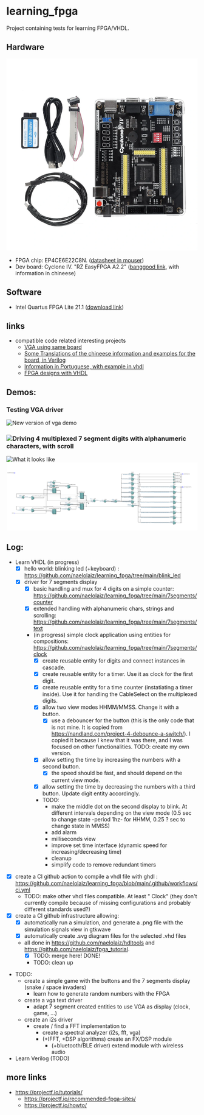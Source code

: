 # learning_fpga
Project containing tests for learning FPGA/VHDL. 
## Hardware
![used board](doc/board.jpg?raw=true)
 * FPGA chip: EP4CE6E22C8N. ([datasheet in mouser](https://www.mouser.es/datasheet/2/612/cyiv-51001-1299459.pdf))
 * Dev board: Cyclone IV. "RZ EasyFPGA A2.2" ([banggood link](https://www.banggood.com/es/ALTERA-Cyclone-IV-EP4CE6-FPGA-Development-Board-Kit-Altera-EP4CE-NIOSII-FPGA-Board-and-USB-Downloader-Infrared-Controller-p-1622523.html), with information in chineese)
## Software
 * Intel Quartus FPGA Lite 21.1 ([download link](https://www.intel.com/content/www/us/en/software-kit/684215/intel-quartus-prime-lite-edition-design-software-version-21-1-for-linux.html))
## links
 * compatible code related interesting projects
   * [VGA using same board](https://github.com/fsmiamoto/EasyFPGA-VGA)
   * [Some Translations of the chineese information and examples for the board, in Verilog](https://github.com/jvitkauskas/Altera-Cyclone-IV-board-V3.0)
   * [Information in Portuguese, with example in vhdl](https://github.com/filippovf/KitEasyFPGA)
   * [FPGA designs with VHDL](https://vhdlguide.readthedocs.io/en/latest/)
## Demos:
### Testing VGA driver
![New version of vga demo](doc/vga_testing_2.gif)
### ![Driving 4 multiplexed 7 segment digits with alphanumeric characters, with scroll](https://github.com/naelolaiz/learning_fpga/tree/main/7segments/text)
![What it looks like](7segments/text/doc/scrolling_long_text.gif)
![RTL view](7segments/text/doc/RTL_view.png)
## Log:
- Learn VHDL (in progress)
  - [x] hello world: blinking led (+keyboard) : https://github.com/naelolaiz/learning_fpga/tree/main/blink_led
  - [x] driver for 7 segments display
    - [x] basic handling and mux for 4 digits on a simple counter: https://github.com/naelolaiz/learning_fpga/tree/main/7segments/counter
    - [x] extended handling with alphanumeric chars, strings and scrolling: https://github.com/naelolaiz/learning_fpga/tree/main/7segments/text
    - (in progress) simple clock application using entities for compositions: https://github.com/naelolaiz/learning_fpga/tree/main/7segments/clock
      - [x] create reusable entity for digits and connect instances in cascade.
      - [x] create reusable entity for a timer. Use it as clock for the first digit.
      - [x] create reusable entity for a time counter (instatiating a timer inside). Use it for handling the CableSelect on the multiplexed digits.
      - [x] allow two view modes HHMM/MMSS. Change it with a button.
        - [x] use a debouncer for the button (this is the only code that is not mine. It is copied from https://nandland.com/project-4-debounce-a-switch/). I copied it because I knew that it was there, and I was focused on other functionalities. TODO: create my own version.
      - [x] allow setting the time by increasing the numbers with a second button.
        - [x] the speed should be fast, and should depend on the current view mode.
      - [x] allow setting the time by decreasing the numbers with a third button. Update digit entity accordingly.
      - TODO: 
        - make the middle dot on the second display to blink. At different intervals depending on the view mode (0.5 sec to change state -period 1hz- for HHMM, 0.25 ? sec to change state in MMSS)
        - add alarm
        - milliseconds view
        - improve set time interface (dynamic speed for increasing/decreasing time)
        - cleanup
        - simplify code to remove redundant timers
 - [x] create a CI github action to compile a vhdl file with ghdl : https://github.com/naelolaiz/learning_fpga/blob/main/.github/workflows/ci.yml
   - TODO: make other vhdl files compatible. At least " Clock" (they don't currently compile because of missing configurations and probably different standards used?)
 - [x] create a CI github infrastructure allowing:
   - [x] automatically run a simulation, and generate a .png file with the simulation signals view in gtkwave
   - [x] automatically create .svg diagram files for the selected .vhd files
   - all done in https://github.com/naelolaiz/hdltools and https://github.com/naelolaiz/fpga_tutorial. 
     - [x] TODO: merge here! DONE!
     - TODO: clean up
   
  - TODO:
    - create a simple game with the buttons and the 7 segments display (snake / space invaders)
      - learn how to generate random numbers with the FPGA
    - create a vga text driver
      - adapt 7 segment created entities to use VGA as display (clock, game, ...)
    - create an i2s driver
      - create / find a FFT implementation to
        - create a spectral analyzer (i2s, fft, vga)
        - (+IFFT, +DSP algorithms) create an FX/DSP module
          - (+bluetooth/BLE driver) extend module with wireless audio
- Learn Verilog (TODO)

## more links
 - https://projectf.io/tutorials/
   - https://projectf.io/recommended-fpga-sites/
   - https://projectf.io/howto/

